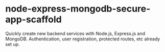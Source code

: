 # node-express-mongodb-secure-app-scaffold
Quickly create new backend services with Node.js, Express.js and MongoDB. Authentication, user registration, protected routes, etc already set up.
